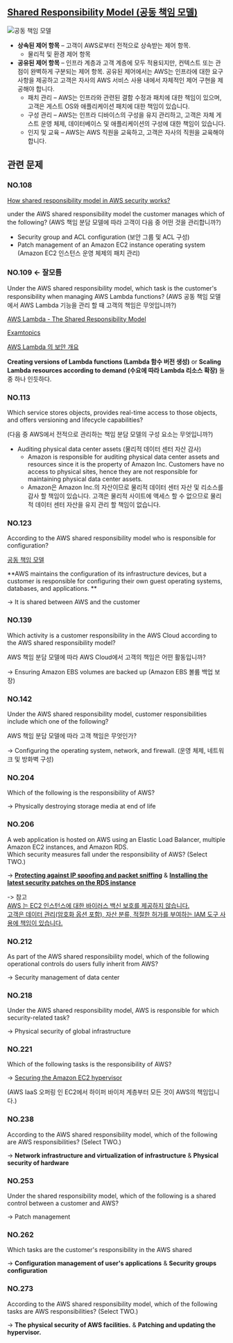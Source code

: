 ## [Shared Responsibility Model (공동 책임 모델)](https://aws.amazon.com/compliance/shared-responsibility-model/?nc1=h_ls)

![공동 책임 모델](https://d1.awsstatic.com/security-center/Shared_Responsibility_Model_V2.59d1eccec334b366627e9295b304202faf7b899b.jpg)


   * **상속된 제어 항목** – 고객이 AWS로부터 전적으로 상속받는 제어 항목.
      * 물리적 및 환경 제어 항목
   * **공유된 제어 항목** – 인프라 계층과 고객 계층에 모두 적용되지만, 컨텍스트 또는 관점이 완벽하게 구분되는 제어 항목. 공유된 제어에서는 AWS는 인프라에 대한 요구 사항을 제공하고 고객은 자사의 AWS 서비스 사용 내에서 자체적인 제어 구현을 제공해야 합니다.
      * 패치 관리 – AWS는 인프라와 관련된 결함 수정과 패치에 대한 책임이 있으며, 고객은 게스트 OS와 애플리케이션 패치에 대한 책임이 있습니다.
      * 구성 관리 – AWS는 인프라 디바이스의 구성을 유지 관리하고, 고객은 자체 게스트 운영 체제, 데이터베이스 및 애플리케이션의 구성에 대한 책임이 있습니다.
      * 인지 및 교육 – AWS는 AWS 직원을 교육하고, 고객은 자사의 직원을 교육해야 합니다.

## 관련 문제

### NO.108 

[How shared responsibility model in AWS security works?](https://www.whizlabs.com/blog/aws-security-shared-responsibility/)

under the AWS shared responsibility model the customer manages which of the following? (AWS 책임 분담 모델에 따라 고객이 다음 중 어떤 것을 관리합니까?)

   * Security group and ACL configuration (보안 그룹 및 ACL 구성)
   * Patch management of an Amazon EC2 instance operating system (Amazon EC2 인스턴스 운영 체제의 패치 관리)

### NO.109 <- 잘모름

Under the AWS shared responsibility model, which task is the customer's responsibility when managing AWS Lambda functions? (AWS 공동 책임 모델에서 AWS Lambda 기능을 관리 할 때 고객의 책임은 무엇입니까?)

[AWS Lambda - The Shared Responsibility Model](https://docs.aws.amazon.com/ko_kr/whitepapers/latest/security-overview-aws-lambda/the-shared-responsibility-model.html)

[Examtopics](https://www.examtopics.com/discussions/amazon/view/43861-exam-aws-certified-cloud-practitioner-topic-1-question-544/)

[AWS Lambda 의 보안 개요](https://buw.medium.com/aws-lambda%EC%9D%98-%EB%B3%B4%EC%95%88-%EA%B0%9C%EC%9A%94-1-2-21a49a9448dc)

**Creating versions of Lambda functions (Lambda 함수 버전 생성)** or **Scaling Lambda resources according to demand (수요에 따라 Lambda 리소스 확장)** 둘 중 하나 인듯하다.

### NO.113 

Which service stores objects, provides real-time access to those objects, and offers versioning and lifecycle capabilities?

(다음 중 AWS에서 전적으로 관리하는 책임 분담 모델의 구성 요소는 무엇입니까?)

   * Auditing physical data center assets (물리적 데이터 센터 자산 감사)
      * Amazon is responsible for auditing physical data center assets and resources since it is the property of Amazon Inc. Customers have no access to physical sites, hence they are not responsible for maintaining physical data center assets.
      *  Amazon은 Amazon Inc.의 자산이므로 물리적 데이터 센터 자산 및 리소스를 감사 할 책임이 있습니다. 고객은 물리적 사이트에 액세스 할 수 없으므로 물리적 데이터 센터 자산을 유지 관리 할 책임이 없습니다.

### NO.123 

According to the AWS shared responsibility model who is responsible for configuration?

[공동 책임 모델](https://aws.amazon.com/ko/compliance/shared-responsibility-model/)

**AWS maintains the configuration of its infrastructure devices, but a customer is responsible for configuring their own guest operating systems, databases, and applications. **

-> It is shared between AWS and the customer

### NO.139 
Which activity is a customer responsibility in the AWS Cloud according to the AWS shared responsibility model?

AWS 책임 분담 모델에 따라 AWS Cloud에서 고객의 책임은 어떤 활동입니까?

-> Ensuring Amazon EBS volumes are backed up (Amazon EBS 볼륨 백업 보장)

### NO.142 
Under the AWS shared responsibility model, customer responsibilities include which one of the following?

AWS 책임 분담 모델에 따라 고객 책임은 무엇인가?

-> Configuring the operating system, network, and firewall. (운영 체제, 네트워크 및 방화벽 구성)

### NO.204 
Which of the following is the responsibility of AWS?

-> Physically destroying storage media at end of life

### NO.206 
A web application is hosted on AWS using an Elastic Load Balancer, multiple Amazon EC2 instances, and Amazon RDS.<br/> Which security measures fall under the responsibility of AWS? (Select TWO.)

-> [**Protecting against IP spoofing and packet sniffing**](https://personal.utdallas.edu/~muratk/courses/cloud11f_files/AWS_Security_Whitepaper.pdf) & [**Installing the latest security patches on the RDS instance**](https://docs.aws.amazon.com/ko_kr/AmazonRDS/latest/UserGuide/UsingWithRDS.html)

-> 참고 <br/>[AWS 는 EC2 인스턴스에 대한 바이러스 백신 보호를 제공하지 않습니다.](https://d1.awsstatic.com/whitepapers/compliance/KO_Whitepapers/AWS_Anitian_Workbook_PCI_Cloud_Compliance_KO.pdf)
<br/>[고객은 데이터 관리(암호화 옵션 포함), 자산 분류, 적절한 허가를 부여하는 IAM 도구 사용에 책임이 있습니다.](https://aws.amazon.com/ko/compliance/shared-responsibility-model/)

### NO.212 
As part of the AWS shared responsibility model, which of the following operational controls do users fully inherit from AWS?

-> Security management of data center

### NO.218 
Under the AWS shared responsibility model, AWS is responsible for which security-related task?

-> Physical security of global infrastructure

### NO.221 
Which of the following tasks is the responsibility of AWS?

-> [Securing the Amazon EC2 hypervisor](https://www.mindpointgroup.com/blog/the-aws-shared-responsibility-model-part-1-security-in-the-cloud/)

(AWS IaaS 오퍼링 인 EC2에서 하이퍼 바이저 계층부터 모든 것이 AWS의 책임입니다.)

### NO.238 
According to the AWS shared responsibility model, which of the following are AWS responsibilities? (Select TWO.)

-> **Network infrastructure and virtualization of infrastructure** & **Physical security of hardware**

### NO.253 
Under the shared responsibility model, which of the following is a shared control between a customer and AWS?

-> Patch management

### NO.262 
Which tasks are the customer's responsibility in the AWS shared

-> **Configuration management of user's applications** & **Security groups configuration**

### NO.273 
According to the AWS shared responsibility model, which of the following tasks are AWS responsibilities? (Select TWO.)

-> **The physical security of AWS facilities.** & **Patching and updating the hypervisor.**
